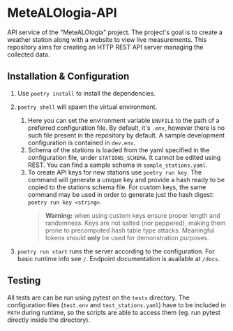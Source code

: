 # MeteALOlogia-API
API service of the "MeteALOlogia" project. The project's goal is to create a weather station along with a website to view live measurements. This repository aims for creating an HTTP REST API server managing the collected data.

## Installation & Configuration
1. Use `poetry install` to install the dependencies.
2. `poetry shell` will spawn the virtual environment.
   1. Here you can set the environment variable `ENVFILE` to the path of a preferred configuration file. By default, it's `.env`, however there is no such file present in the repository by default. A sample development configuration is contained in `dev.env`.
   2. Schema of the stations is loaded from the yaml specified in the configuration file, under `STATIONS_SCHEMA`. It cannot be edited using REST. You can find a sample schema in `sample_stations.yaml`.
   3. To create API keys for new stations use `poetry run key`. The command will generate a unique key and provide a hash ready to be copied to the stations schema file. For custom keys, the same command may be used in order to generate just the hash digest: `poetry run key <string>`.
       >    **Warning:** when using custom keys ensure proper length and randomness. Keys are not salted (nor peppered), making them prone to precomputed hash table type attacks. Meaningful tokens should **only** be used for demonstration purposes.

3. `poetry run start` runs the server according to the configuration. For basic runtime info see `/`. Endpoint documentation is available at `/docs`. 

## Testing
All tests are can be run using pytest on the `tests` directory. The configuration files (`test.env` and `test_stations.yaml`) have to be included in `PATH` during runtime, so the scripts are able to access them (eg. run pytest directly inside the directory).
